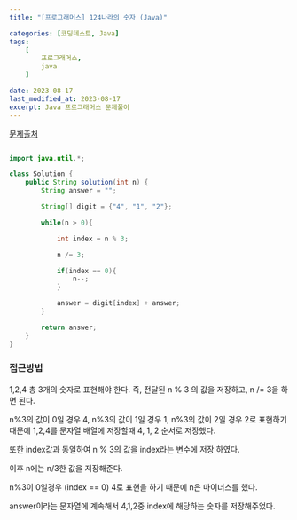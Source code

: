 ```yaml
---
title: "[프로그래머스] 124나라의 숫자 (Java)"

categories: [코딩테스트, Java]
tags:
    [
        프로그래머스,
        java
    ]

date: 2023-08-17
last_modified_at: 2023-08-17
excerpt: Java 프로그래머스 문제풀이
---
```


<a href="https://school.programmers.co.kr/learn/courses/30/lessons/12899">문제출처</a>



```java

import java.util.*;

class Solution {
    public String solution(int n) {
        String answer = "";

        String[] digit = {"4", "1", "2"};

        while(n > 0){

            int index = n % 3;

            n /= 3;

            if(index == 0){
                n--;
            }

            answer = digit[index] + answer;
        }

        return answer;
    }
}


```

### **접근방법**

1,2,4 총 3개의 숫자로 표현해야 한다.
즉, 전달된 n % 3 의 값을 저장하고, n /= 3을 하면 된다.

n%3의 값이 0일 경우 4,
n%3의 값이 1일 경우 1,
n%3의 값이 2일 경우 2로 표현하기 때문에 1,2,4를 문자열 배열에 저장할때 4, 1, 2 순서로 저장했다.

또한 index값과 동일하여 n % 3의 값을 index라는 변수에 저장 하였다.

이후 n에는 n/3한 값을 저장해준다.

n%3이 0일경우 (index == 0) 4로 표현을 하기 때문에 n은 마이너스를 했다.

answer이라는 문자열에 계속해서 4,1,2중 index에 해당하는 숫자를 저장해주었다. 